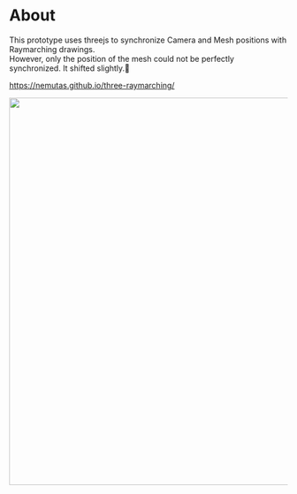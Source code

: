# About
This prototype uses threejs to synchronize Camera and Mesh positions with Raymarching drawings.<br />
However, only the position of the mesh could not be perfectly synchronized. It shifted slightly.🤔

https://nemutas.github.io/three-raymarching/

<img src='https://github.com/nemutas/three-raymarching/assets/46724121/ced1701e-4c39-43f9-bbc4-bf619651af91' width='700' />
